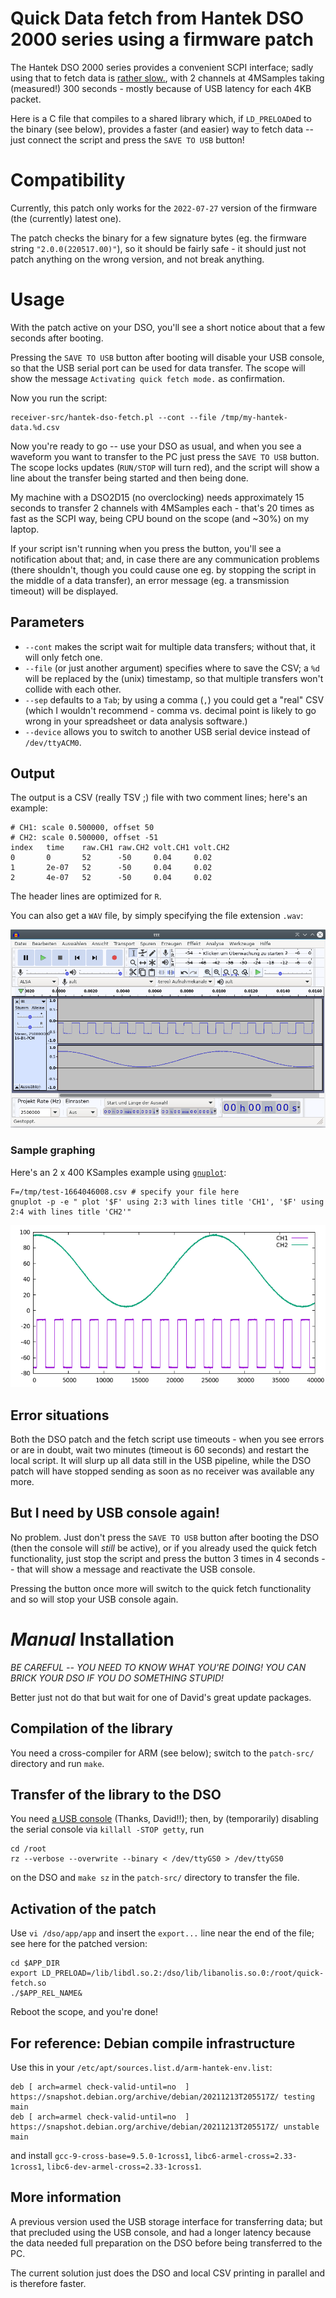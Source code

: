 # Quick Data fetch from Hantek DSO 2000 series using a firmware patch

The Hantek DSO 2000 series provides a convenient SCPI interface; sadly using that to fetch data is [rather slow.](https://github.com/phmarek/hantek-dso2000), with 2 channels at 4MSamples taking (measured!) 300 seconds - mostly because of USB latency for each 4KB packet.

Here is a C file that compiles to a shared library which, if `LD_PRELOAD`ed to the binary (see below), provides a faster (and easier) way to fetch data -- just connect the script and press the `SAVE TO USB` button!

# Compatibility

Currently, this patch only works for the `2022-07-27` version of the firmware (the (currently) latest one).

The patch checks the binary for a few signature bytes (eg. the firmware string `"2.0.0(220517.00)"`), so it should be fairly safe - it should just not patch anything on the wrong version, and not break anything.

# Usage

With the patch active on your DSO, you'll see a short notice about that a few seconds after booting.

Pressing the `SAVE TO USB` button after booting will disable your USB console, so that the USB serial port can be used for data transfer. The scope will show the message `Activating quick fetch mode.` as confirmation.


Now you run the script:

```
receiver-src/hantek-dso-fetch.pl --cont --file /tmp/my-hantek-data.%d.csv
```

Now you're ready to go -- use your DSO as usual, and when you see a waveform you want to transfer to the PC just press the `SAVE TO USB` button. The scope locks updates (`RUN/STOP` will turn red), and the script will show a line about the transfer being started and then being done.

My machine with a DSO2D15 (no overclocking) needs approximately 15 seconds to transfer 2 channels with 4MSamples each - that's 20 times as fast as the SCPI way, being CPU bound on the scope (and ~30%) on my laptop.

If your script isn't running when you press the button, you'll see a notification about that; and, in case there are any communication problems (there shouldn't, though you could cause one eg. by stopping the script in the middle of a data transfer), an error message (eg. a transmission timeout) will be displayed.

## Parameters

- `--cont` makes the script wait for multiple data transfers; without that, it will only fetch one.
- `--file` (or just another argument) specifies where to save the CSV; a `%d` will be replaced by the (unix) timestamp, so that multiple transfers won't collide with each other.
- `--sep` defaults to a `Tab`; by using a comma (`,`) you could get a "real" CSV (which I wouldn't recommend - comma vs. decimal point is likely to go wrong in your spreadsheet or data analysis software.)
- `--device` allows you to switch to another USB serial device instead of `/dev/ttyACM0`.

## Output

The output is a CSV (really TSV ;) file with two comment lines; here's an example:
```
# CH1: scale 0.500000, offset 50
# CH2: scale 0.500000, offset -51
index   time    raw.CH1 raw.CH2 volt.CH1 volt.CH2
0       0       52      -50     0.04     0.02
1       2e-07   52      -50     0.04     0.02
2       4e-07   52      -50     0.04     0.02
```

The header lines are optimized for `R`.

You can also get a `WAV` file, by simply specifying the file extension `.wav`:

![Audacity for one sinus and a rectangle wave](images/audacity.png)


### Sample graphing

Here's an 2 x 400 KSamples example using [`gnuplot`](http://www.gnuplot.info/):
```
F=/tmp/test-1664046008.csv # specify your file here 
gnuplot -p -e " plot '$F' using 2:3 with lines title 'CH1', '$F' using 2:4 with lines title 'CH2'"
```
![Gnuplot for one sinus and a rectangle wave](images/gnuplot1.png)

## Error situations

Both the DSO patch and the fetch script use timeouts - when you see errors or are in doubt, wait two minutes (timeout is 60 seconds) and restart the local script. It will slurp up all data still in the USB pipeline, while the DSO patch will have stopped sending as soon as no receiver was available any more.

## But I need by USB console again!

No problem. Just don't press the `SAVE TO USB` button after booting the DSO (then the console will _still_ be active), or if you already used the quick fetch functionality, just stop the script and press the button 3 times in 4 seconds -- that will show a message and reactivate the USB console.

Pressing the button once more will switch to the quick fetch functionality and so will stop your USB console again.

# *Manual* Installation

*BE CAREFUL -- YOU NEED TO KNOW WHAT YOU'RE DOING! YOU CAN BRICK YOUR DSO IF YOU DO SOMETHING STUPID!*

Better just not do that but wait for one of David's great update packages.

## Compilation of the library

You need a cross-compiler for ARM (see below); switch to the `patch-src/` directory and run `make`.

## Transfer of the library to the DSO

You need [a USB console](https://drive.google.com/drive/folders/1B5mgsuO5OvIwT3gi_5n9HC6r_BxRoCuF) (Thanks, David!!); then, by (temporarily) disabling the serial console via `killall -STOP getty`, run

```
cd /root
rz --verbose --overwrite --binary < /dev/ttyGS0 > /dev/ttyGS0
```
on the DSO and `make sz` in the `patch-src/` directory to transfer the file.


## Activation of the patch

Use `vi /dso/app/app` and insert the `export...` line near the end of the file; see here for the patched version:

```
cd $APP_DIR
export LD_PRELOAD=/lib/libdl.so.2:/dso/lib/libanolis.so.0:/root/quick-fetch.so
./$APP_REL_NAME&
```

Reboot the scope, and you're done!

## For reference: Debian compile infrastructure


Use this in your `/etc/apt/sources.list.d/arm-hantek-env.list`:
```
deb [ arch=armel check-valid-until=no  ] https://snapshot.debian.org/archive/debian/20211213T205517Z/ testing main
deb [ arch=armel check-valid-until=no  ] https://snapshot.debian.org/archive/debian/20211213T205517Z/ unstable main
```

and install `gcc-9-cross-base=9.5.0-1cross1`, `libc6-armel-cross=2.33-1cross1`,  `libc6-dev-armel-cross=2.33-1cross1`.


## More information

A previous version used the USB storage interface for transferring data; but that precluded using the USB console, and had a longer latency because the data needed full preparation on the DSO before being transferred to the PC.

The current solution just does the DSO and local CSV printing in parallel and is therefore faster.
